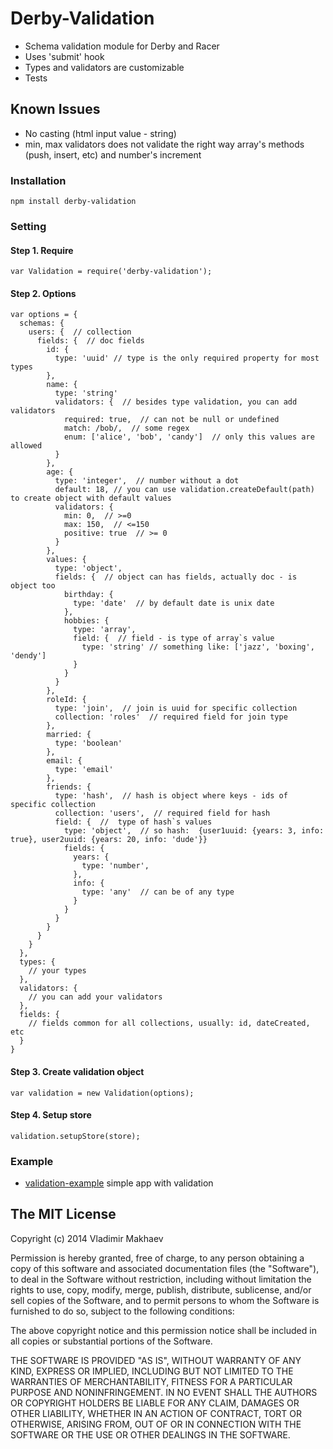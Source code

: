 # Derby-Validation

- Schema validation module for Derby and Racer
- Uses 'submit' hook
- Types and validators are customizable
- Tests

## Known Issues
- No casting (html input value - string)
- min, max validators does not validate the right way array's methods (push, insert, etc) and number's increment

### Installation
```
npm install derby-validation
```

### Setting
#### Step 1. Require
```
var Validation = require('derby-validation');
```
#### Step 2. Options
```
var options = {
  schemas: {
    users: {  // collection
      fields: {  // doc fields
        id: {
          type: 'uuid' // type is the only required property for most types
        },
        name: {
          type: 'string'
          validators: {  // besides type validation, you can add validators
            required: true,  // can not be null or undefined
            match: /bob/,  // some regex
            enum: ['alice', 'bob', 'candy']  // only this values are allowed
          }
        },
        age: {
          type: 'integer',  // number without a dot
          default: 18, // you can use validation.createDefault(path) to create object with default values
          validators: {
            min: 0,  // >=0
            max: 150,  // <=150
            positive: true  // >= 0
          }
        },
        values: {
          type: 'object',
          fields: {  // object can has fields, actually doc - is object too
            birthday: {
              type: 'date'  // by default date is unix date
            },
            hobbies: {
              type: 'array',
              field: {  // field - is type of array`s value
                type: 'string' // something like: ['jazz', 'boxing', 'dendy']
              }
            }
          }
        },
        roleId: {
          type: 'join',  // join is uuid for specific collection
          collection: 'roles'  // required field for join type
        },
        married: {
          type: 'boolean'
        },
        email: {
          type: 'email'
        },
        friends: {
          type: 'hash',  // hash is object where keys - ids of specific collection
          collection: 'users',  // required field for hash
          field: {  //  type of hash`s values
            type: 'object',  // so hash:  {user1uuid: {years: 3, info: true}, user2uuid: {years: 20, info: 'dude'}}
            fields: {
              years: {
                type: 'number',
              },
              info: {
                type: 'any'  // can be of any type
              }
            }
          }
        }
      }
    }
  },
  types: {
    // your types
  },
  validators: {
    // you can add your validators
  },
  fields: {
    // fields common for all collections, usually: id, dateCreated, etc
  }
}
```

#### Step 3. Create validation object
```
var validation = new Validation(options);
```

#### Step 4. Setup store
```
validation.setupStore(store);
```

### Example
- [validation-example](https://github.com/derbyparty/validation-example) simple app with validation

## The MIT License

Copyright (c) 2014 Vladimir Makhaev

Permission is hereby granted, free of charge, 
to any person obtaining a copy of this software and 
associated documentation files (the "Software"), to 
deal in the Software without restriction, including 
without limitation the rights to use, copy, modify, 
merge, publish, distribute, sublicense, and/or sell 
copies of the Software, and to permit persons to whom 
the Software is furnished to do so, 
subject to the following conditions:

The above copyright notice and this permission notice 
shall be included in all copies or substantial portions of the Software.

THE SOFTWARE IS PROVIDED "AS IS", WITHOUT WARRANTY OF ANY KIND, 
EXPRESS OR IMPLIED, INCLUDING BUT NOT LIMITED TO THE WARRANTIES 
OF MERCHANTABILITY, FITNESS FOR A PARTICULAR PURPOSE AND NONINFRINGEMENT. 
IN NO EVENT SHALL THE AUTHORS OR COPYRIGHT HOLDERS BE LIABLE FOR 
ANY CLAIM, DAMAGES OR OTHER LIABILITY, WHETHER IN AN ACTION OF CONTRACT, 
TORT OR OTHERWISE, ARISING FROM, OUT OF OR IN CONNECTION WITH THE 
SOFTWARE OR THE USE OR OTHER DEALINGS IN THE SOFTWARE.
